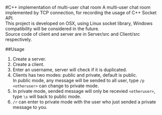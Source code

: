 #C++ implementation of multi-user chat room
A multi-user chat room implemented by TCP connection, for recording the usage of C++ Socket API.<br/>
This project is developed on OSX, using Linux socket library, Windows compatibility will be considered in the future.<br/>
Source code of client and server are in Server/src and Client/src respectively.

##Usage
1. Create a server. 
2. Create a client.
3. Enter an username, server will check if it is duplicated.<br/>
4. Clients has two modes: public and private, default is public.<br/>
In public mode, any message will be sended to all user, type `/p <otheruser>` can change to private mode.<br/>
5. In private mode, sended message will only be recevied  `<otheruser>`, type `\s` will back to public mode.
6. `/r` can enter to private mode with the user who just sended a private message to you.
